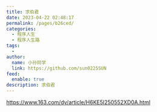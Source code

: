 ```yaml
---
title: 求伯君
date: 2023-04-22 02:48:17
permalink: /pages/b26ced/
categories:
  - 程序人生
  - 程序人生路
tags:
  - 
author: 
  name: 小孙同学
  link: https://github.com/sun0225SUN
feed:
  enable: true
description: 求伯君
---
```


https://www.163.com/dy/article/H6KE5I250552XD0A.html